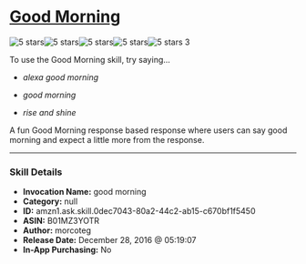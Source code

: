 # [Good Morning](http://alexa.amazon.com/#skills/amzn1.ask.skill.0dec7043-80a2-44c2-ab15-c670bf1f5450)
![5 stars](../../images/ic_star_black_18dp_1x.png)![5 stars](../../images/ic_star_black_18dp_1x.png)![5 stars](../../images/ic_star_black_18dp_1x.png)![5 stars](../../images/ic_star_black_18dp_1x.png)![5 stars](../../images/ic_star_black_18dp_1x.png) 3

To use the Good Morning skill, try saying...

* *alexa good morning*

* *good morning*

* *rise and shine*

A fun Good Morning response based response where users can say good morning and expect a little more from the response.

***

### Skill Details

* **Invocation Name:** good morning
* **Category:** null
* **ID:** amzn1.ask.skill.0dec7043-80a2-44c2-ab15-c670bf1f5450
* **ASIN:** B01MZ3YOTR
* **Author:** morcoteg
* **Release Date:** December 28, 2016 @ 05:19:07
* **In-App Purchasing:** No
